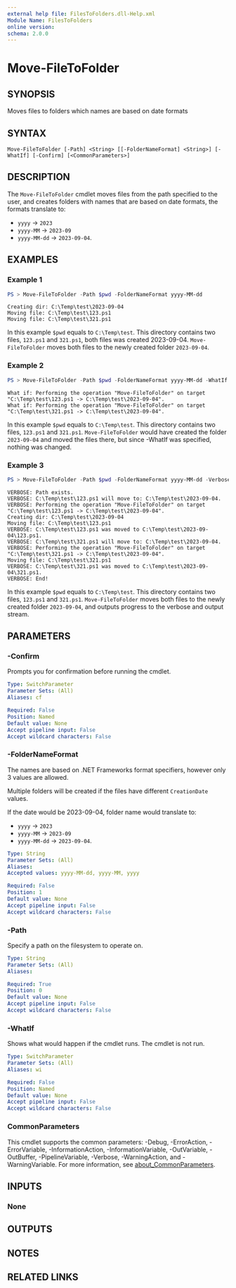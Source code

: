```yaml
---
external help file: FilesToFolders.dll-Help.xml
Module Name: FilesToFolders
online version:
schema: 2.0.0
---
```


# Move-FileToFolder

## SYNOPSIS
Moves files to folders which names are based on date formats

## SYNTAX

```
Move-FileToFolder [-Path] <String> [[-FolderNameFormat] <String>] [-WhatIf] [-Confirm] [<CommonParameters>]
```

## DESCRIPTION
The `Move-FileToFolder` cmdlet moves files from the path specified to the user, and creates folders with names that are based on date formats, the formats translate to:
- `yyyy` -> `2023`
- `yyyy-MM` -> `2023-09`
- `yyyy-MM-dd` -> `2023-09-04`.

## EXAMPLES

### Example 1
```powershell
PS > Move-FileToFolder -Path $pwd -FolderNameFormat yyyy-MM-dd
```
```Output
Creating dir: C:\Temp\test\2023-09-04
Moving file: C:\Temp\test\123.ps1
Moving file: C:\Temp\test\321.ps1
```

In this example `$pwd` equals to `C:\Temp\test`. This directory contains two files, `123.ps1` and `321.ps1`, both files was created 2023-09-04. `Move-FileToFolder` moves both files to the newly created folder `2023-09-04`.

### Example 2
```powershell
PS > Move-FileToFolder -Path $pwd -FolderNameFormat yyyy-MM-dd -WhatIf
```
```Output
What if: Performing the operation "Move-FileToFolder" on target "C:\Temp\test\123.ps1 -> C:\Temp\test\2023-09-04".
What if: Performing the operation "Move-FileToFolder" on target "C:\Temp\test\321.ps1 -> C:\Temp\test\2023-09-04".
```

In this example `$pwd` equals to `C:\Temp\test`. This directory contains two files, `123.ps1` and `321.ps1`. `Move-FileToFolder` would have created the folder `2023-09-04` and moved the files there, but since -WhatIf was specified, nothing was changed.

### Example 3
```powershell
PS > Move-FileToFolder -Path $pwd -FolderNameFormat yyyy-MM-dd -Verbose
```
```Output
VERBOSE: Path exists.
VERBOSE: C:\Temp\test\123.ps1 will move to: C:\Temp\test\2023-09-04.
VERBOSE: Performing the operation "Move-FileToFolder" on target "C:\Temp\test\123.ps1 -> C:\Temp\test\2023-09-04".
Creating dir: C:\Temp\test\2023-09-04
Moving file: C:\Temp\test\123.ps1
VERBOSE: C:\Temp\test\123.ps1 was moved to C:\Temp\test\2023-09-04\123.ps1.
VERBOSE: C:\Temp\test\321.ps1 will move to: C:\Temp\test\2023-09-04.
VERBOSE: Performing the operation "Move-FileToFolder" on target "C:\Temp\test\321.ps1 -> C:\Temp\test\2023-09-04".
Moving file: C:\Temp\test\321.ps1
VERBOSE: C:\Temp\test\321.ps1 was moved to C:\Temp\test\2023-09-04\321.ps1.
VERBOSE: End!
```

In this example `$pwd` equals to `C:\Temp\test`. This directory contains two files, `123.ps1` and `321.ps1`. `Move-FileToFolder` moves both files to the newly created folder `2023-09-04`, and outputs progress to the verbose and output stream.

## PARAMETERS

### -Confirm
Prompts you for confirmation before running the cmdlet.

```yaml
Type: SwitchParameter
Parameter Sets: (All)
Aliases: cf

Required: False
Position: Named
Default value: None
Accept pipeline input: False
Accept wildcard characters: False
```

### -FolderNameFormat
The names are based on .NET Frameworks format specifiers, however only 3 values are allowed.

Multiple folders will be created if the files have different `CreationDate` values.

If the date would be 2023-09-04, folder name would translate to:

- `yyyy` -> `2023`
- `yyyy-MM` -> `2023-09`
- `yyyy-MM-dd` -> `2023-09-04`.

```yaml
Type: String
Parameter Sets: (All)
Aliases:
Accepted values: yyyy-MM-dd, yyyy-MM, yyyy

Required: False
Position: 1
Default value: None
Accept pipeline input: False
Accept wildcard characters: False
```

### -Path
Specify a path on the filesystem to operate on.

```yaml
Type: String
Parameter Sets: (All)
Aliases:

Required: True
Position: 0
Default value: None
Accept pipeline input: False
Accept wildcard characters: False
```

### -WhatIf
Shows what would happen if the cmdlet runs.
The cmdlet is not run.

```yaml
Type: SwitchParameter
Parameter Sets: (All)
Aliases: wi

Required: False
Position: Named
Default value: None
Accept pipeline input: False
Accept wildcard characters: False
```

### CommonParameters
This cmdlet supports the common parameters: -Debug, -ErrorAction, -ErrorVariable, -InformationAction, -InformationVariable, -OutVariable, -OutBuffer, -PipelineVariable, -Verbose, -WarningAction, and -WarningVariable. For more information, see [about_CommonParameters](http://go.microsoft.com/fwlink/?LinkID=113216).

## INPUTS

### None

## OUTPUTS

## NOTES

## RELATED LINKS
